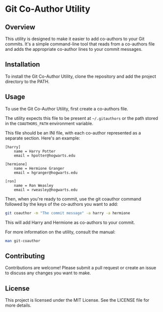 # Git Co-Author Utility

## Overview

This utility is designed to make it easier to add co-authors to your Git commits. It's a simple command-line tool that reads from a co-authors file and adds the appropriate co-author lines to your commit messages.

## Installation

To install the Git Co-Author Utility, clone the repository and add the project directory to the PATH.

## Usage

To use the Git Co-Author Utility, first create a co-authors file.

The utility expects this file to be present at `~/.gitauthors` or the path stored in the `COAUTHORS_PATH` environment variable.

This file should be an INI file, with each co-author represented as a separate section. Here's an example:

```text
[harry]
    name = Harry Potter
    email = hpotter@hogwarts.edu

[hermione]
    name = Hermione Granger
    email = hgranger@hogwarts.edu

[ron]
    name = Ron Weasley
    email = rweasley@hogwarts.edu
```

Then, when you're ready to commit, use the git coauthor command followed by the keys of the co-authors you want to add:

```bash
git coauthor -m "The commit message" -a harry -a hermione
```

This will add Harry and Hermione as co-authors to your commit.

For more information on the utility, consult the manual:

```bash
man git-coauthor
```

## Contributing

Contributions are welcome! Please submit a pull request or create an issue to discuss any changes you want to make.

## License

This project is licensed under the MIT License. See the LICENSE file for more details.